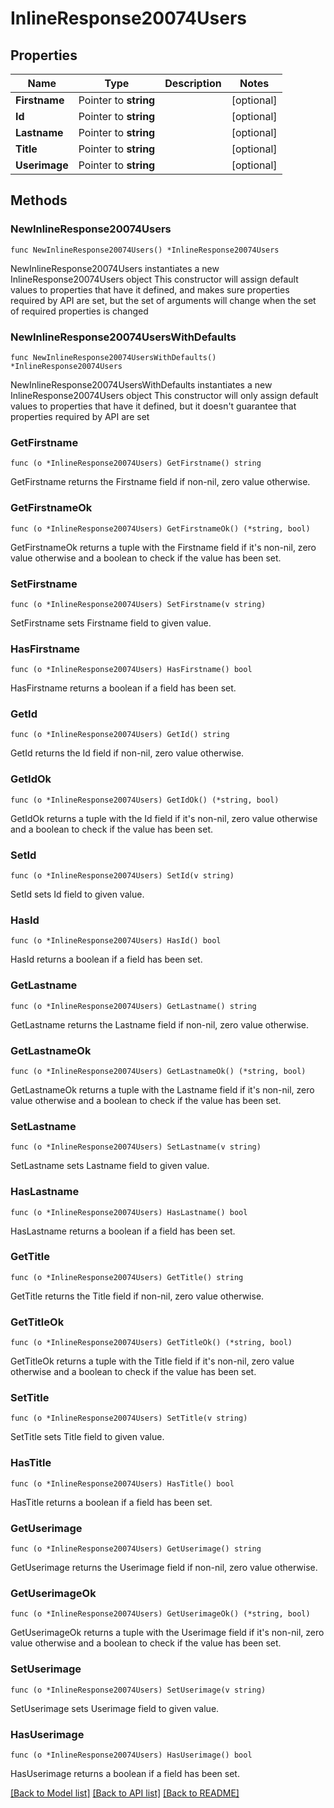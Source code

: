 # InlineResponse20074Users

## Properties

Name | Type | Description | Notes
------------ | ------------- | ------------- | -------------
**Firstname** | Pointer to **string** |  | [optional] 
**Id** | Pointer to **string** |  | [optional] 
**Lastname** | Pointer to **string** |  | [optional] 
**Title** | Pointer to **string** |  | [optional] 
**Userimage** | Pointer to **string** |  | [optional] 

## Methods

### NewInlineResponse20074Users

`func NewInlineResponse20074Users() *InlineResponse20074Users`

NewInlineResponse20074Users instantiates a new InlineResponse20074Users object
This constructor will assign default values to properties that have it defined,
and makes sure properties required by API are set, but the set of arguments
will change when the set of required properties is changed

### NewInlineResponse20074UsersWithDefaults

`func NewInlineResponse20074UsersWithDefaults() *InlineResponse20074Users`

NewInlineResponse20074UsersWithDefaults instantiates a new InlineResponse20074Users object
This constructor will only assign default values to properties that have it defined,
but it doesn't guarantee that properties required by API are set

### GetFirstname

`func (o *InlineResponse20074Users) GetFirstname() string`

GetFirstname returns the Firstname field if non-nil, zero value otherwise.

### GetFirstnameOk

`func (o *InlineResponse20074Users) GetFirstnameOk() (*string, bool)`

GetFirstnameOk returns a tuple with the Firstname field if it's non-nil, zero value otherwise
and a boolean to check if the value has been set.

### SetFirstname

`func (o *InlineResponse20074Users) SetFirstname(v string)`

SetFirstname sets Firstname field to given value.

### HasFirstname

`func (o *InlineResponse20074Users) HasFirstname() bool`

HasFirstname returns a boolean if a field has been set.

### GetId

`func (o *InlineResponse20074Users) GetId() string`

GetId returns the Id field if non-nil, zero value otherwise.

### GetIdOk

`func (o *InlineResponse20074Users) GetIdOk() (*string, bool)`

GetIdOk returns a tuple with the Id field if it's non-nil, zero value otherwise
and a boolean to check if the value has been set.

### SetId

`func (o *InlineResponse20074Users) SetId(v string)`

SetId sets Id field to given value.

### HasId

`func (o *InlineResponse20074Users) HasId() bool`

HasId returns a boolean if a field has been set.

### GetLastname

`func (o *InlineResponse20074Users) GetLastname() string`

GetLastname returns the Lastname field if non-nil, zero value otherwise.

### GetLastnameOk

`func (o *InlineResponse20074Users) GetLastnameOk() (*string, bool)`

GetLastnameOk returns a tuple with the Lastname field if it's non-nil, zero value otherwise
and a boolean to check if the value has been set.

### SetLastname

`func (o *InlineResponse20074Users) SetLastname(v string)`

SetLastname sets Lastname field to given value.

### HasLastname

`func (o *InlineResponse20074Users) HasLastname() bool`

HasLastname returns a boolean if a field has been set.

### GetTitle

`func (o *InlineResponse20074Users) GetTitle() string`

GetTitle returns the Title field if non-nil, zero value otherwise.

### GetTitleOk

`func (o *InlineResponse20074Users) GetTitleOk() (*string, bool)`

GetTitleOk returns a tuple with the Title field if it's non-nil, zero value otherwise
and a boolean to check if the value has been set.

### SetTitle

`func (o *InlineResponse20074Users) SetTitle(v string)`

SetTitle sets Title field to given value.

### HasTitle

`func (o *InlineResponse20074Users) HasTitle() bool`

HasTitle returns a boolean if a field has been set.

### GetUserimage

`func (o *InlineResponse20074Users) GetUserimage() string`

GetUserimage returns the Userimage field if non-nil, zero value otherwise.

### GetUserimageOk

`func (o *InlineResponse20074Users) GetUserimageOk() (*string, bool)`

GetUserimageOk returns a tuple with the Userimage field if it's non-nil, zero value otherwise
and a boolean to check if the value has been set.

### SetUserimage

`func (o *InlineResponse20074Users) SetUserimage(v string)`

SetUserimage sets Userimage field to given value.

### HasUserimage

`func (o *InlineResponse20074Users) HasUserimage() bool`

HasUserimage returns a boolean if a field has been set.


[[Back to Model list]](../README.md#documentation-for-models) [[Back to API list]](../README.md#documentation-for-api-endpoints) [[Back to README]](../README.md)


